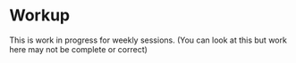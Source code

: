 # Workup

This is work in progress for weekly sessions. 
(You can look at this but work here may not be complete or correct)